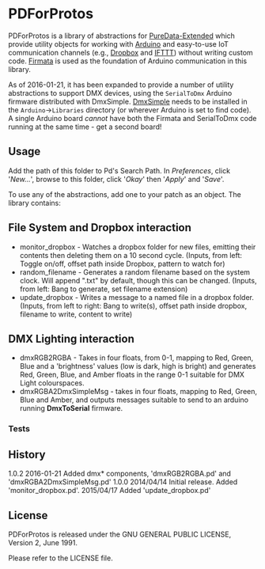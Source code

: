 PDForProtos
===========

PDForProtos is a library of abstractions for [PureData-Extended](http://puredata.info/downloads/pd-extended) which provide utility objects for working with [Arduino](http://arduino.cc/)  and easy-to-use IoT communication channels (e.g., [Dropbox](http://dropbox.com/)  and [IFTTT](https://ifttt.com/)) without writing custom code. [Firmata](http://firmata.org) is used as the foundation of Arduino communication in this library.

As of 2016-01-21, it has been expanded to provide a number of utility abstractions to support DMX devices, using the `SerialToDmx` Arduino firmware distributed with DmxSimple. [DmxSimple](http://code.google.com/p/tinkerit/wiki/SerialToDmx) needs to be installed in the `Arduino`→`Libraries` directory (or wherever Arduino is set to find code). A single Arduino board *cannot* have both the Firmata and SerialToDmx code running at the same time - get a second board!

Usage
-----
Add the path of this folder to Pd's Search Path. In *Preferences*, click '*New...*', browse to this folder, click '*Okay*' then '*Apply*' and '*Save*'.

To use any of the abstractions, add one to your patch as an object. The library contains:

## File System and Dropbox interaction

* monitor_dropbox - Watches a dropbox folder for new files, emitting their contents then deleting them on a 10 second cycle. (Inputs, from left: Toggle on/off, offset path inside Dropbox, pattern to watch for)
* random_filename - Generates a random filename based on the system clock. Will append ".txt" by default, though this can be changed. (Inputs, from left: Bang to generate, set filename extension)
* update_dropbox - Writes a message to a named file in a dropbox folder. (Inputs, from left to right: Bang to write(s), offset path inside dropbox, filename to write, content to write)

## DMX Lighting interaction

* dmxRGB2RGBA - Takes in four floats, from 0-1, mapping to Red, Green, Blue and a 'brightness' values (low is dark, high is bright) and generates Red, Green, Blue, and Amber floats in the range 0-1 suitable for DMX Light colourspaces.
* dmxRGBA2DmxSimpleMsg - takes in four floats, mapping to Red, Green, Blue and Amber, and outputs messages suitable to send to an arduino running **DmxToSerial** firmware.

### Tests


History
-------
1.0.2	2016-01-21  Added dmx* components, 'dmxRGB2RGBA.pd' and 'dmxRGBA2DmxSimpleMsg.pd'
1.0.0	2014/04/14	Initial release. Added 'monitor_dropbox.pd'.
			2015/04/17 Added 'update_dropbox.pd'

License
-------
PDForProtos is released under the GNU GENERAL PUBLIC LICENSE, Version 2, June 1991. 

Please refer to the LICENSE file.
